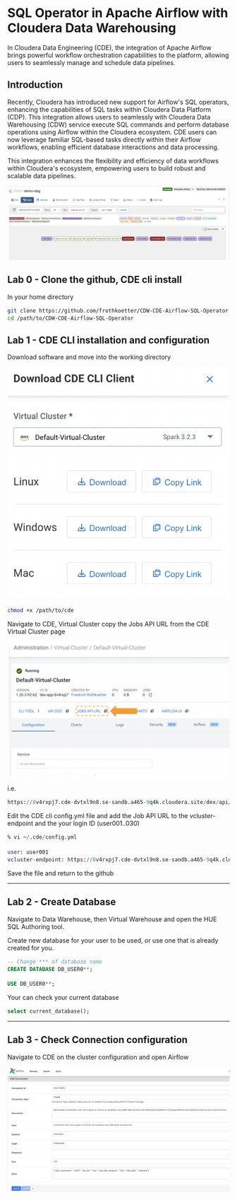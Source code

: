 

# SQL Operator in Apache Airflow with Cloudera Data Warehousing


In Cloudera Data Engineering (CDE), the integration of Apache Airflow brings powerful workflow orchestration capabilities to the platform, allowing users to seamlessly manage and schedule data pipelines.

## Introduction

Recently, Cloudera has introduced new support for Airflow's SQL operators, enhancing the capabilities of SQL tasks within Cloudera Data Platform (CDP). This integration allows users to seamlessly with Cloudera Data Warehousing (CDW) service execute SQL commands and perform database operations using Airflow within the Cloudera ecosystem. CDE users can now leverage familiar SQL-based tasks directly within their Airflow workflows, enabling efficient database interactions and data processing.

This integration enhances the flexibility and efficiency of data workflows within Cloudera's ecosystem, empowering users to build robust and scalable data pipelines.

![](images/airflow_graph.png)

## Lab 0 - Clone the github, CDE cli install

In your home directory

```bash
git clone https://github.com/frothkoetter/CDW-CDE-Airflow-SQL-Operator.git
cd /path/to/CDW-CDE-Airflow-SQL-Operator
```

## Lab 1 - CDE CLI installation and configuration

Download software and move into the working directory

![](images/cde-cli-download.png)

```bash
chmod +x /path/to/cde
```

Navigate to CDE, Virtual Cluster copy the Jobs API URL from the CDE Virtual Cluster page

![](images/jobs_api_url.png)

i.e.

```sql
https://8v4rxpj7.cde-dvtxl9n8.se-sandb.a465-9q4k.cloudera.site/dex/api/v1
```

Edit the CDE cli config.yml file and add the Job API URL to the vcluster-endpoint
and the your login ID (user001..030)

```sql
% vi ~/.cde/config.yml

user: user001
vcluster-endpoint: https://8v4rxpj7.cde-dvtxl9n8.se-sandb.a465-9q4k.cloudera.site/dex/api/v1      
```

Save the file and return to the github


-----
## Lab 2 - Create Database

Navigate to Data Warehouse, then Virtual Warehouse and open the HUE SQL Authoring tool.

Create new database for your user to be used, or use one that is already created for you.

```sql
-- Change *** of database name
CREATE DATABASE DB_USER0**;

USE DB_USER0**;
```
Your can check your current database
```sql
select current_database();
```
-----
## Lab 3 - Check Connection configuration

Navigate to CDE on the cluster configuration and open Airflow

![](images/airflow_connection.png)
